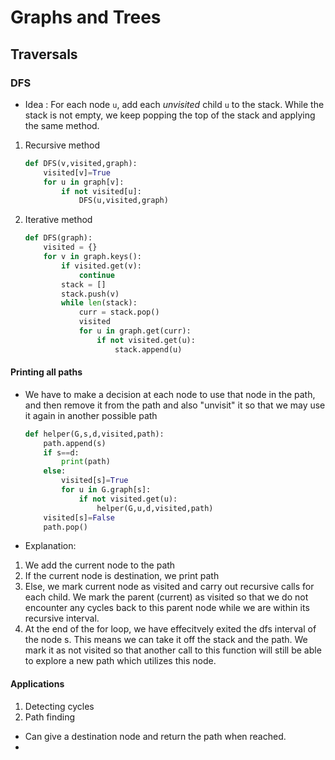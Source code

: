 # Graphs and Trees

## Traversals

### DFS
- Idea : For each node `u`, add each *unvisited* child `u` to the stack. While the stack is not empty, we keep popping the top of the stack and applying the same method.

1. Recursive method
	```python
	def DFS(v,visited,graph):
		visited[v]=True
		for u in graph[v]:
			if not visited[u]:
				DFS(u,visited,graph)
	```
2. Iterative method
	```python
	def DFS(graph):
		visited = {}
		for v in graph.keys():
			if visited.get(v):
				continue
			stack = []
			stack.push(v)
			while len(stack):
				curr = stack.pop()
				visited
				for u in graph.get(curr):
					if not visited.get(u):
						stack.append(u)
	```

#### Printing all paths
- We have to make a decision at each node to use that node in the path, and then remove it from the path and also "unvisit" it so that we may use it again in another possible path
	```python
	def helper(G,s,d,visited,path):
		path.append(s)
		if s==d:
			print(path)
		else:
			visited[s]=True
			for u in G.graph[s]:
				if not visited.get(u):
					helper(G,u,d,visited,path)
		visited[s]=False
		path.pop()
	```
- Explanation: 
1. We add the current node to the path
2. If the current node is destination, we print path
3. Else, we mark current node as visited and carry out recursive calls for each child. We mark the parent (current) as visited so that we do not encounter any cycles back to this parent node while we are within its recursive interval.
4. At the end of the for loop, we have effecitvely exited the dfs interval of the node s. This means we can take it off the stack and the path. We mark it as not visited so that another call to this function will still be able to explore a new path which utilizes this node.

#### Applications
1. Detecting cycles
2. Path finding
- Can give a destination node and return the path when reached.
- 